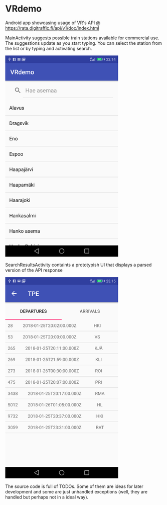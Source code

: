 # VRdemo
Android app showcasing usage of VR's API @  https://rata.digitraffic.fi/api/v1/doc/index.html


MainActivity suggests possible train stations available for commercial use. The suggestions update as you start typing. You can select the station from the list or by typing and activating search.

<img src="https://github.com/VSalmen/VRdemo/blob/master/MainActivity%5B1%5D.png" alt="alt text" width="360" height="640">


SearchResultsActivity containts a prototypish UI that displays a parsed version of the API response

<img src="https://github.com/VSalmen/VRdemo/blob/master/SearchResultsActivity%5B1%5D.png" alt="alt text" width="360" height="640">

The source code is full of TODOs. Some of them are ideas for later development and some are just unhandled exceptions (well, they are handled but perhaps not in a ideal way).
